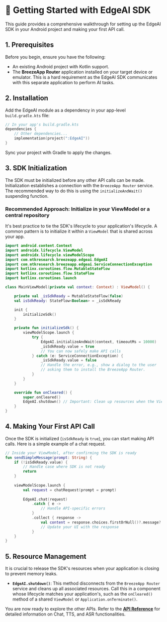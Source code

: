 # 🚀 Getting Started with EdgeAI SDK

This guide provides a comprehensive walkthrough for setting up the EdgeAI SDK in your Android project and making your first API call.

## 1. Prerequisites

Before you begin, ensure you have the following:

-   An existing Android project with Kotlin support.
-   The **BreezeApp Router** application installed on your target device or emulator. This is a hard requirement as the EdgeAI SDK communicates with this separate application to perform AI tasks.

## 2. Installation

Add the EdgeAI module as a dependency in your app-level `build.gradle.kts` file:

```kotlin
// In your app's build.gradle.kts
dependencies {
    // Other dependencies...
    implementation(project(":EdgeAI"))
}
```
Sync your project with Gradle to apply the changes.

## 3. SDK Initialization

The SDK must be initialized before any other API calls can be made. Initialization establishes a connection with the `BreezeApp Router` service. The recommended way to do this is using the `initializeAndWait()` suspending function.

### Recommended Approach: Initialize in your ViewModel or a central repository

It's best practice to tie the SDK's lifecycle to your application's lifecycle. A common pattern is to initialize it within a `ViewModel` that is shared across your app.

```kotlin
import android.content.Context
import androidx.lifecycle.ViewModel
import androidx.lifecycle.viewModelScope
import com.mtkresearch.breezeapp.edgeai.EdgeAI
import com.mtkresearch.breezeapp.edgeai.ServiceConnectionException
import kotlinx.coroutines.flow.MutableStateFlow
import kotlinx.coroutines.flow.StateFlow
import kotlinx.coroutines.launch

class MainViewModel(private val context: Context) : ViewModel() {

    private val _isSdkReady = MutableStateFlow(false)
    val isSdkReady: StateFlow<Boolean> = _isSdkReady

    init {
        initializeSdk()
    }

    private fun initializeSdk() {
        viewModelScope.launch {
            try {
                EdgeAI.initializeAndWait(context, timeoutMs = 10000)
                _isSdkReady.value = true
                // You can now safely make API calls
            } catch (e: ServiceConnectionException) {
                _isSdkReady.value = false
                // Handle the error, e.g., show a dialog to the user
                // asking them to install the BreezeApp Router.
            }
        }
    }

    override fun onCleared() {
        super.onCleared()
        EdgeAI.shutdown() // Important: Clean up resources when the ViewModel is destroyed
    }
}
```

## 4. Making Your First API Call

Once the SDK is initialized (`isSdkReady` is `true`), you can start making API calls. Here is a simple example of a chat request.

```kotlin
// Inside your ViewModel, after confirming the SDK is ready
fun sendSimpleMessage(prompt: String) {
    if (!isSdkReady.value) {
        // Handle case where SDK is not ready
        return
    }
    
    viewModelScope.launch {
        val request = chatRequest(prompt = prompt)
        
        EdgeAI.chat(request)
            .catch { e ->
                // Handle API-specific errors
            }
            .collect { response ->
                val content = response.choices.firstOrNull()?.message?.content
                // Update your UI with the response
            }
    }
}
```

## 5. Resource Management

It is crucial to release the SDK's resources when your application is closing to prevent memory leaks.

-   **`EdgeAI.shutdown()`**: This method disconnects from the `BreezeApp Router` service and cleans up all associated resources. Call this in a component whose lifecycle matches your application's, such as the `onCleared()` method of a shared `ViewModel` or `Application.onTerminate()`.

You are now ready to explore the other APIs. Refer to the **[API Reference](./API_REFERENCE.md)** for detailed information on Chat, TTS, and ASR functionalities. 